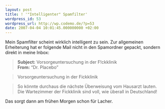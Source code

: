 ```yaml
---
layout: post
title: ! '"Intelligenter" Spamfilter'
wordpress_id: 53
wordpress_url: http://wp.codemo.de/?p=53
date: 2007-04-04 10:01:45.000000000 +02:00
---
```

Mein Spamfilter scheint wirklich intelligent zu sein. Zur allgemeinen Erheiterung hat er folgende Mail nicht in den Spamordner gepackt, sondern direkt in meine Inbox:


> **Subject:** Vorsorgeuntersuchung in der F!ckklinik  
> **From:** &#8220;Dr. Placebo&#8221;  

> Vorsorgeuntersuchung in der Fickklinik  

> So k&ouml;nnte durchaus die n&auml;chste &Uuml;berweisung vom Hausarzt lauten.
> Die Wartezimmer der Fickklinik sind voll, wie &uuml;berall in Deutschland!


Das sorgt dann am fr&uuml;hen Morgen schon f&uuml;r Lacher.
